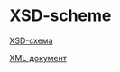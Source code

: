# XSD-scheme
[XSD-схема](https://kodaktor.ru/unsafe_245e3)

[XML-документ](https://kodaktor.ru/unsafe_50c6c)
